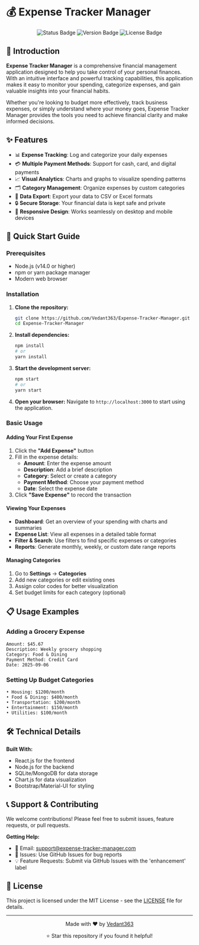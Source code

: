 # 💰 Expense Tracker Manager

<div align="center">
  <img src="https://img.shields.io/badge/Status-Active-brightgreen" alt="Status Badge" />
  <img src="https://img.shields.io/badge/Version-1.0.0-blue" alt="Version Badge" />
  <img src="https://img.shields.io/badge/License-MIT-yellow" alt="License Badge" />
</div>

## 🌟 Introduction

**Expense Tracker Manager** is a comprehensive financial management application designed to help you take control of your personal finances. With an intuitive interface and powerful tracking capabilities, this application makes it easy to monitor your spending, categorize expenses, and gain valuable insights into your financial habits.

Whether you're looking to budget more effectively, track business expenses, or simply understand where your money goes, Expense Tracker Manager provides the tools you need to achieve financial clarity and make informed decisions.

## ✨ Features

- 📊 **Expense Tracking**: Log and categorize your daily expenses
- 💳 **Multiple Payment Methods**: Support for cash, card, and digital payments
- 📈 **Visual Analytics**: Charts and graphs to visualize spending patterns
- 🗂️ **Category Management**: Organize expenses by custom categories
- 💾 **Data Export**: Export your data to CSV or Excel formats
- 🔒 **Secure Storage**: Your financial data is kept safe and private
- 📱 **Responsive Design**: Works seamlessly on desktop and mobile devices

## 🚀 Quick Start Guide

### Prerequisites
- Node.js (v14.0 or higher)
- npm or yarn package manager
- Modern web browser

### Installation

1. **Clone the repository:**
   ```bash
   git clone https://github.com/Vedant363/Expense-Tracker-Manager.git
   cd Expense-Tracker-Manager
   ```

2. **Install dependencies:**
   ```bash
   npm install
   # or
   yarn install
   ```

3. **Start the development server:**
   ```bash
   npm start
   # or
   yarn start
   ```

4. **Open your browser:**
   Navigate to `http://localhost:3000` to start using the application.

### Basic Usage

#### Adding Your First Expense
1. Click the **"Add Expense"** button
2. Fill in the expense details:
   - **Amount**: Enter the expense amount
   - **Description**: Add a brief description
   - **Category**: Select or create a category
   - **Payment Method**: Choose your payment method
   - **Date**: Select the expense date
3. Click **"Save Expense"** to record the transaction

#### Viewing Your Expenses
- **Dashboard**: Get an overview of your spending with charts and summaries
- **Expense List**: View all expenses in a detailed table format
- **Filter & Search**: Use filters to find specific expenses or categories
- **Reports**: Generate monthly, weekly, or custom date range reports

#### Managing Categories
1. Go to **Settings** → **Categories**
2. Add new categories or edit existing ones
3. Assign color codes for better visualization
4. Set budget limits for each category (optional)

## 📋 Usage Examples

### Adding a Grocery Expense
```
Amount: $45.67
Description: Weekly grocery shopping
Category: Food & Dining
Payment Method: Credit Card
Date: 2025-09-06
```

### Setting Up Budget Categories
```
• Housing: $1200/month
• Food & Dining: $400/month
• Transportation: $200/month
• Entertainment: $150/month
• Utilities: $100/month
```

## 🛠️ Technical Details

**Built With:**
- React.js for the frontend
- Node.js for the backend
- SQLite/MongoDB for data storage
- Chart.js for data visualization
- Bootstrap/Material-UI for styling

## 📞 Support & Contributing

We welcome contributions! Please feel free to submit issues, feature requests, or pull requests.

**Getting Help:**
- 📧 Email: support@expense-tracker-manager.com
- 🐛 Issues: Use GitHub Issues for bug reports
- 💡 Feature Requests: Submit via GitHub Issues with the 'enhancement' label

## 📄 License

This project is licensed under the MIT License - see the [LICENSE](LICENSE) file for details.

---

<div align="center">
  <p>Made with ❤️ by <a href="https://github.com/Vedant363">Vedant363</a></p>
  <p>⭐ Star this repository if you found it helpful!</p>
</div>
